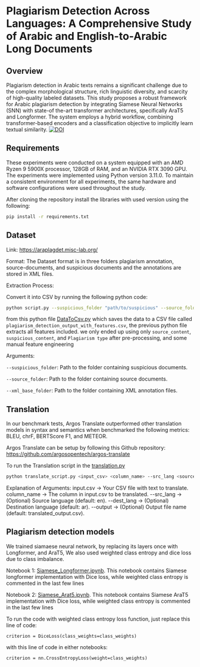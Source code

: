 # Plagiarism Detection Across Languages: A Comprehensive Study of Arabic and English-to-Arabic Long Documents

## Overview

Plagiarism detection in Arabic texts remains a significant challenge due to the complex morphological structure, rich linguistic diversity, and scarcity of high-quality labeled datasets. This study proposes a robust framework for Arabic plagiarism detection by integrating Siamese Neural Networks (SNN) with state-of the-art transformer architectures, specifically AraT5 and Longformer. The system employs a hybrid workflow, combining transformer-based encoders and a classification objective to implicitly learn textual similarity.
[![DOI](https://zenodo.org/badge/DOI/10.5281/zenodo.15733557.svg)](https://doi.org/10.5281/zenodo.15733557)


## Requirements

These experiments were conducted on a system equipped with an AMD Ryzen 9 5900X processor, 128GB of RAM, and an NVIDIA RTX 3090 GPU. The experiments were implemented using Python version 3.11.0. 
To maintain a consistent environment for all experiments, the same hardware and software configurations were used throughout the study.

After cloning the repository install the libraries with used version using the following:
```bash
pip install -r requirements.txt
```

## Dataset
Link: https://araplagdet.misc-lab.org/

Format: The Dataset format is in three folders plagiarism annotation, source-documents, and suspicious documents and the annotations are stored in XML files. 

Extraction Process:

Convert it into CSV by running the following python code: 
```bash
python script.py --suspicious_folder "path/to/suspicious" --source_folder "path/to/source" --xml_base_folder "path/to/xml"
```
from this python file [DataToCsv.py](DataToCsv.py) which saves the data to a CSV file called ```plagiarism_detection_output_with_features.csv```, the previous python file extracts all features included. we only ended up using only ```source_content```, ```suspicious_content```, and ```Plagiarism type``` after pre-processing, and some manual feature engineering

Arguments:

```--suspicious_folder```: Path to the folder containing suspicious documents.

```--source_folder```: Path to the folder containing source documents.

```--xml_base_folder```: Path to the folder containing XML annotation files.

## Translation
In our benchmark tests, Argos Translate outperformed other translation models in syntax and semantics when benchmarked the following metrics: BLEU, chrF, BERTScore F1, and METEOR.

Argos Translate can be setup by following this Github repository: https://github.com/argosopentech/argos-translate

To run the Translation script in the [translation.py](translation.py)
```bash
python translate_script.py <input_csv> <column_name> --src_lang <source_language> --dest_lang <target_language> --output <output_csv>
```
Explanation of Arguments:
input.csv → Your CSV file with text to translate.
column_name → The column in input.csv to be translated.
--src_lang → (Optional) Source language (default: en).
--dest_lang → (Optional) Destination language (default: ar).
--output → (Optional) Output file name (default: translated_output.csv).

## Plagiarism detection models
We trained siamaese neural network, by replacing its layers once with Longformer, and AraT5, We also used weighted class entropy and dice loss due to class imbalance.

Notebook 1: [Siamese_Longformer.ipynb](Siamese_Longformer.ipynb). This notebook contains Siamese longformer implementation with Dice loss, while weighted class entropy is commented in the last few lines

Notebook 2: [Siamese_Arat5.ipynb](Siamese_Arat5.ipynb). This notebook contains Siamese AraT5 implementation with Dice loss, while weighted class entropy is commented in the last few lines

To run the code with weighted class entropy loss function, just replace this line of code: 
```
criterion = DiceLoss(class_weights=class_weights)
```

with this line of code in either notebooks: 
```
criterion = nn.CrossEntropyLoss(weight=class_weights)
```

